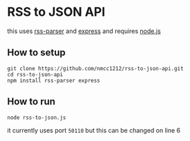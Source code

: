# RSS to JSON API

this uses [rss-parser](https://www.npmjs.com/package/rss-parser) and [express](https://www.npmjs.com/package/express) and requires [node.js](https://nodejs.org/en)

## How to setup 
```
git clone https://github.com/nmcc1212/rss-to-json-api.git
cd rss-to-json-api
npm install rss-parser express
```

## How to run
 ```node rss-to-json.js```

it currently uses port `50110` but this can be changed on line 6
